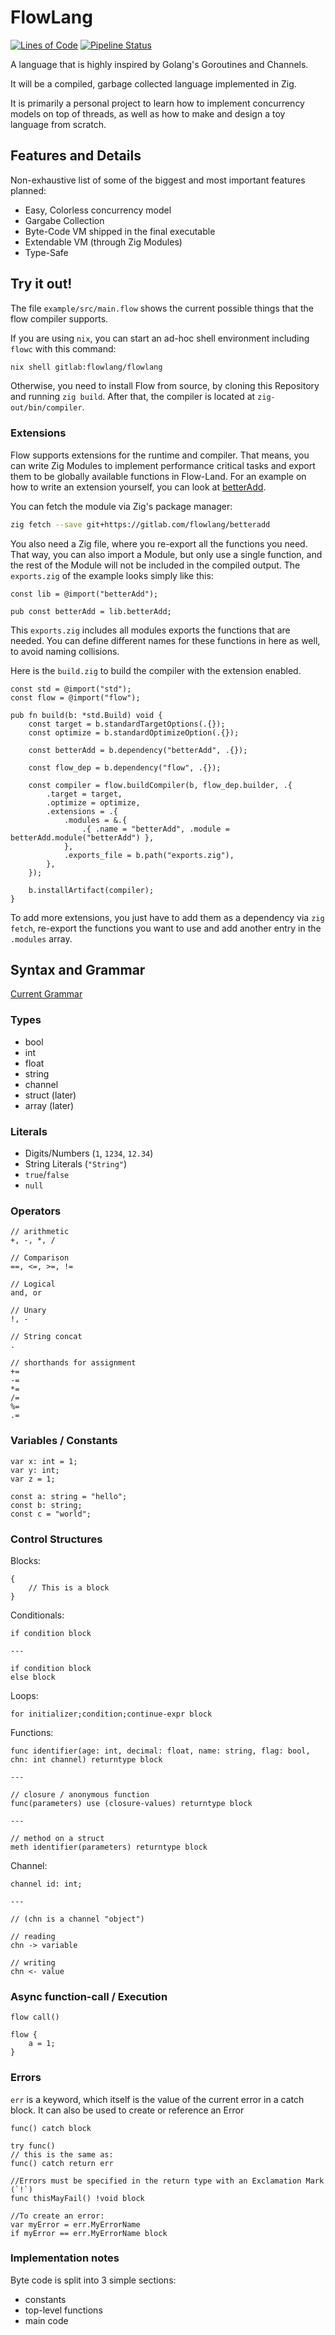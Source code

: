 # FlowLang

[![Lines of Code](https://sloc.xyz/gitlab/flowlang/flowlang/)](https://gitlab.com/flowlang/flowlang/)
[![Pipeline Status](https://gitlab.com/flowlang/flowlang/badges/main/pipeline.svg)](https://gitlab.com/flowlang/flowlang/)

A language that is highly inspired by Golang's Goroutines and Channels.

It will be a compiled, garbage collected language implemented in Zig. 

It is primarily a personal project to learn how to implement concurrency models on top of threads,
as well as how to make and design a toy language from scratch.

## Features and Details

Non-exhaustive list of some of the biggest and most important features planned:

- Easy, Colorless concurrency model
- Gargabe Collection
- Byte-Code VM shipped in the final executable
- Extendable VM (through Zig Modules)
- Type-Safe

## Try it out!

The file `example/src/main.flow` shows the current possible things that the flow compiler supports.

If you are using `nix`, you can start an ad-hoc shell environment including
`flowc` with this command:

```bash
nix shell gitlab:flowlang/flowlang
```

Otherwise, you need to install Flow from source, by cloning this Repository and
running `zig build`. After that, the compiler is located at
`zig-out/bin/compiler`.

### Extensions

Flow supports extensions for the runtime and compiler. That means, you can write
Zig Modules to implement performance critical tasks and export them to be
globally available functions in Flow-Land. For an example on how to write an
extension yourself, you can look at [betterAdd](https://gitlab.com/flowlang/betterAdd).

You can fetch the module via Zig's package manager:

```bash
zig fetch --save git+https://gitlab.com/flowlang/betteradd
```

You also need a Zig file, where you re-export all the functions you need. That
way, you can also import a Module, but only use a single function, and the rest
of the Module will not be included in the compiled output. The `exports.zig` of
the example looks simply like this:

```zig
const lib = @import("betterAdd");

pub const betterAdd = lib.betterAdd;
```

This `exports.zig` includes all modules exports the functions that are needed.
You can define different names for these functions in here as well, to avoid
naming collisions.

Here is the `build.zig` to build the compiler with the extension enabled.

```zig
const std = @import("std");
const flow = @import("flow");

pub fn build(b: *std.Build) void {
    const target = b.standardTargetOptions(.{});
    const optimize = b.standardOptimizeOption(.{});

    const betterAdd = b.dependency("betterAdd", .{});

    const flow_dep = b.dependency("flow", .{});

    const compiler = flow.buildCompiler(b, flow_dep.builder, .{
        .target = target,
        .optimize = optimize,
        .extensions = .{
            .modules = &.{
                .{ .name = "betterAdd", .module = betterAdd.module("betterAdd") },
            },
            .exports_file = b.path("exports.zig"),
        },
    });

    b.installArtifact(compiler);
}
```

To add more extensions, you just have to add them as a dependency via `zig fetch`,
re-export the functions you want to use and add another entry in the `.modules`
array.

## Syntax and Grammar

[Current Grammar](https://bnfplayground.pauliankline.com/?bnf=%3CDIGIT%3E%20%3A%3A%3D%20%5B0-9%5D%0A%3CALPHA%3E%20%3A%3A%3D%20%5Ba-z%5D%20%7C%20%5BA-Z%5D%20%7C%20%22_%22%0A%3CNUMBER%3E%20%3A%3A%3D%20%3CDIGIT%3E*%20%20(%22.%22%20%3CDIGIT%3E%2B%20)%3F%0A%3CIDENTIFIER%3E%20%3A%3A%3D%20%3CALPHA%3E%20(%3CALPHA%3E%20%7C%20%3CDIGIT%3E)*%0A%2F*%20Any%20character%20between%20the%20quotes%20*%2F%0A%3CSTRING%3E%20%3A%3A%3D%20%22%5C%22%22%20(%5Ba-z%5D%20%7C%20%5BA-Z%5D%20%7C%20%5B0-9%5D)*%20%22%5C%22%22%0A%3CBOOL%3E%20%3A%3A%3D%20%22true%22%20%7C%20%22false%22%0A%3CNULL%3E%20%3A%3A%3D%20%22null%22%0A%2F*%20Whitespace%20gets%20ignored%20for%20the%20most%20part%2C%20this%20rule%20is%20needed%20for%20this%20Editor%20*%2F%0A%3CWS%3E%20%3A%3A%3D%20(%22%20%22%20%7C%20%22%5Cn%22)%2B%0A%2F*%20There%20is%20no%20EOF%20Symbol%20in%20this%20Editor%20*%2F%0A%3CEOF%3E%20%3A%3A%3D%20%22%20%22%0A%0A%2F*%20Utilities%20*%2F%0A%3CtypeHint%3E%20%3A%3A%3D%20%22%3A%22%20%3CWS%3E%3F%20%22%5B%5D%22%3F%20%3CIDENTIFIER%3E%0A%3CparamHint%3E%20%3A%3A%3D%20%3CtypeHint%3E%20%3CWS%3E%3F%20%22channel%22%3F%0A%3Carguments%3E%20%3A%3A%3D%20%3Cexpression%3E%20(%22%2C%22%20%3CWS%3E%3F%20%3Cexpression%3E)*%0A%3Cparameters%3E%20%3A%3A%3D%20%3CIDENTIFIER%3E%20%3CWS%3E%3F%20%3CparamHint%3E%20(%22%2C%22%20%3CWS%3E%3F%20%3CIDENTIFIER%3E%20%3CWS%3E%3F%20%3CparamHint%3E)*%0A%0A%3Cprimary%3E%20%3A%3A%3D%20%3CIDENTIFIER%3E%20%7C%20%3CSTRING%3E%20%7C%20%3CNUMBER%3E%20%7C%20%3CBOOL%3E%20%7C%20%3CNULL%3E%20%7C%20%22this%22%20%7C%20%22(%22%20%3Cexpression%3E%20%22)%22%20%7C%20%22%5B%22%20%3Cexpression%3E*%20%22%5D%22%0A%3Ccall%3E%20%3A%3A%3D%20%3Cprimary%3E%20(%22(%22%20%3Carguments%3E%3F%20%22)%22)*%0A%3Cunary%3E%20%3A%3A%3D%20((%22!%22%20%7C%20%22-%22)%20%3Cunary%3E)%20%7C%20%3Ccall%3E%0A%3Cfactor%3E%20%3A%3A%3D%20%3Cunary%3E%20%3CWS%3E%3F%20((%22%2F%22%20%7C%20%22*%22)%20%3CWS%3E%3F%20%3Cunary%3E)*%0A%3Cterm%3E%20%3A%3A%3D%20%3Cfactor%3E%20%3CWS%3E%3F%20((%22%2B%22%20%7C%20%22-%22)%20%3CWS%3E%3F%20%3Cfactor%3E)*%0A%3Ccomparison%3E%20%3A%3A%3D%20%3Cterm%3E%20%3CWS%3E%3F%20((%22%3C%22%20%7C%20%22%3C%3D%22%20%7C%20%22%3E%3D%22%20%7C%20%22%3E%22)%20%3CWS%3E%3F%20%3Cterm%3E)*%0A%3Cequality%3E%20%3A%3A%3D%20%3Ccomparison%3E%20%3CWS%3E%3F%20((%22%3D%3D%22%20%7C%20%22!%3D%22)%20%3CWS%3E%3F%20%3Ccomparison%3E)*%0A%3Cand%3E%20%3A%3A%3D%20%3Cequality%3E%20(%3CWS%3E%20%22and%22%20%3CWS%3E%20%3Cequality%3E)*%0A%3Cor%3E%20%3A%3A%3D%20%3Cand%3E%20(%3CWS%3E%20%22or%22%20%3CWS%3E%20%3Cand%3E)*%0A%3Cconcat%3E%20%3A%3A%3D%20%3Cor%3E%20(%3CWS%3E%20%22.%22%20%3CWS%3E%20%3Cor%3E)*%0A%3Cassignment%3E%20%3A%3A%3D%20%3CIDENTIFIER%3E%20%3CWS%3E%3F%20%22%3D%22%20%3CWS%3E%3F%20%3Cexpression%3E%0A%3Cappend%3E%20%3A%3A%3D%20%3CIDENTIFIER%3E%20%3CWS%3E%3F%20%22%5B%5D%22%20%3CWS%3E%3F%20%22%3D%22%20%3Cexpression%3E%0A%0A%3Cexpression%3E%20%3A%3A%3D%20%3Cassignment%3E%20%7C%20%3Cappend%3E%20%7C%20%3Cconcat%3E%0A%0A%3Cstatement%3E%20%3A%3A%3D%20%3CexprStmt%3E%20%0A%20%20%20%20%7C%20%3CforStmt%3E%20%0A%20%20%20%20%7C%20%3CbreakStmt%3E%0A%20%20%20%20%7C%20%3CcontinueStmt%3E%0A%20%20%20%20%7C%20%3CifStmt%3E%20%0A%20%20%20%20%7C%20%3CreturnStmt%3E%0A%20%20%20%20%7C%20%3CchnReadStmt%3E%0A%20%20%20%20%7C%20%3CchnWriteStmt%3E%0A%09%7C%20%3Cblock%3E%20%0A%0A%3CexprStmt%3E%20%3A%3A%3D%20%3Cexpression%3E%20%22%3B%22%0A%3Cblock%3E%20%3A%3A%3D%20%22%7B%22%20%3CWS%3E%3F%20%3Cdeclaration%3E*%20%3CWS%3E%3F%20%22%7D%22%0A%3CforStmt%3E%20%3A%3A%3D%20%22for%22%20%3CWS%3E%20(%3CexprStmt%3E%20%7C%20%3CvarDecl%3E%20%7C%20%22%3B%22)%20%3CWS%3E%3F%20%3Cexpression%3E%3F%20%3CWS%3E%3F%20%22%3B%22%20%3CWS%3E%3F%20%3Cstatement%3E%3F%20%3CWS%3E%3F%20%3Cstatement%3E%0A%3CbreakStmt%3E%20%3A%3A%3D%20%22break%22%20%3CWS%3E%3F%20%22%3B%22%0A%3CcontinueStmt%3E%20%3A%3A%3D%20%22continue%22%20%3CWS%3E%3F%20%22%3B%22%0A%3CifStmt%3E%20%3A%3A%3D%20%22if%22%20%3CWS%3E%3F%20%3Cexpression%3E%20%3CWS%3E%3F%20%3Cstatement%3E%20%3CWS%3E%3F%20(%22else%22%20%3CWS%3E%3F%20%3Cstatement%3E)%3F%0A%3CreturnStmt%3E%20%3A%3A%3D%20%22return%22%20%3CWS%3E%20%3Cexpression%3E%20%22%3B%22%0A%3CchnReadStmt%3E%20%3A%3A%3D%20%3CIDENTIFIER%3E%20%3CWS%3E%3F%20%22-%3E%22%20%3CWS%3E%3F%20%3CIDENTIFIER%3E%20%22%3B%22%0A%3CchnWriteStmt%3E%20%3A%3A%3D%20%3CIDENTIFIER%3E%20%3CWS%3E%3F%20%22%3C-%22%20%3CWS%3E%3F%20%3Cexpression%3E%20%22%3B%22%0A%3CflowStmt%3E%20%3A%3A%3D%20%22flow%22%20%3CWS%3E%20(%3Ccall%3E%20%7C%20%3Cblock%3E)%20%3CWS%3E%3F%20%22%3B%22%0A%0A%3Cdeclaration%3E%20%3A%3A%3D%20%3Cstatement%3E%0A%09%7C%20%3CvarDecl%3E%0A%20%20%20%20%7C%20%3CchannelDecl%3E%0A%20%20%20%20%7C%20%3CfunctionDecl%3E%0A%0A%3CvarDecl%3E%20%3A%3A%3D%20(%22var%22%20%7C%20%22const%22)%20%3CWS%3E%20%3CIDENTIFIER%3E%20%3CWS%3E%3F%20%3CtypeHint%3E%3F%20%3CWS%3E%3F%20(%22%3D%22%20%3CWS%3E%3F%20%3Cexpression%3E)%3F%20%22%3B%22%0A%3CchannelDecl%3E%20%3A%3A%3D%20%22channel%22%20%3CWS%3E%20%3CIDENTIFIER%3E%20%3CWS%3E%3F%20%3CtypeHint%3E%20%22%3B%22%0A%3CfunctionDecl%3E%20%3A%3A%3D%20%22func%22%20(%3CWS%3E%20%3CIDENTIFIER%3E)%3F%20%3CWS%3E%3F%20%22(%22%20%3CWS%3E%3F%20%3Cparameters%3E%3F%20%3CWS%3E%3F%20%22)%22%0A%09(%3CWS%3E%3F%20%22use%22%20%3CWS%3E%3F%20%22(%22%20%3CWS%3E%3F%20%3Carguments%3E%3F%20%22)%22)%3F%0A%09%3CWS%3E%3F%20%3Cblock%3E%0A%20%20%20%0A%3Cprogram%3E%20%3A%3A%3D%20%3Cdeclaration%3E*%20%3CEOF%3E&name=)

### Types

- bool
- int
- float
- string
- channel
- struct (later)
- array (later)

### Literals

- Digits/Numbers (`1`, `1234`, `12.34`)
- String Literals (`"String"`) 
- `true`/`false`
- `null`

### Operators

```
// arithmetic
+, -, *, /

// Comparison
==, <=, >=, != 

// Logical
and, or

// Unary
!, -

// String concat
.

// shorthands for assignment
+=
-=
*=
/=
%=
.=
```

### Variables / Constants

```
var x: int = 1;
var y: int;
var z = 1;

const a: string = "hello";
const b: string;
const c = "world";
```

### Control Structures

Blocks:
```
{
    // This is a block
}
```

Conditionals:
```
if condition block

---

if condition block
else block
```

Loops:

```
for initializer;condition;continue-expr block
```

Functions:

```
func identifier(age: int, decimal: float, name: string, flag: bool, chn: int channel) returntype block

---

// closure / anonymous function
func(parameters) use (closure-values) returntype block

---

// method on a struct
meth identifier(parameters) returntype block
```

Channel:

```
channel id: int;

--- 

// (chn is a channel "object")

// reading
chn -> variable

// writing
chn <- value
```

### Async function-call / Execution

```
flow call()

flow {
    a = 1;
}
```

### Errors

`err` is a keyword, which itself is the value of the current error in a catch block. It can also be
used to create or reference an Error

```
func() catch block

try func()
// this is the same as:
func() catch return err

//Errors must be specified in the return type with an Exclamation Mark (`!`)
func thisMayFail() !void block

//To create an error:
var myError = err.MyErrorName
if myError == err.MyErrorName block
```

### Implementation notes

Byte code is split into 3 simple sections:

- constants
- top-level functions
- main code
